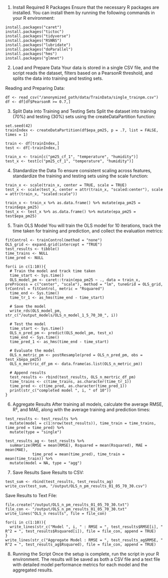 1. Install Required R Packages
Ensure that the necessary R packages are installed. You can install them by running the following commands in your R environment:

```
install.packages("caret")
install.packages("tictoc")
install.packages("tidyverse")
install.packages("RSNNS")
install.packages("lubridate")
install.packages("doParallel")
install.packages("hms")
install.packages("glmnet")
```
2. Load and Prepare Data
Your data is stored in a single CSV file, and the script reads the dataset, filters based on a PearsonR threshold, and splits the data into training and testing sets.

Reading and Preparing Data:

```
df <- read_csv("/anonymized_path/data/TrainData/single_trainpm.csv")
df <- df[df$PearsonR >= 0.7,]
```
3. Split Data into Training and Testing Sets
Split the dataset into training (70%) and testing (30%) sets using the createDataPartition function:

```
set.seed(42)
trainIndex <- createDataPartition(df$epa_pm25, p = .7, list = FALSE, times = 1)

train <- df[trainIndex,]
test <- df[-trainIndex,]

train_x <- train[c("pm25_cf_1", "temperature", "humidity")]
test_x <- test[c("pm25_cf_1", "temperature", "humidity")]
```
4. Standardize the Data
To ensure consistent scaling across features, standardize the training and testing sets using the scale function:

```
train_x <- scale(train_x, center = TRUE, scale = TRUE)
test_x <- scale(test_x, center = attr(train_x, "scaled:center"), scale = attr(train_x, "scaled:scale"))

train_x <- train_x %>% as.data.frame() %>% mutate(epa_pm25 = train$epa_pm25)
test_x <- test_x %>% as.data.frame() %>% mutate(epa_pm25 = test$epa_pm25)
```
5. Train OLS Model
You will train the OLS model for 10 iterations, track the time taken for training and prediction, and collect the evaluation metrics:

```
fitControl <- trainControl(method = "none")
OLS_grid <- expand.grid(intercept = "TRUE")
test_results <- tibble()
time_trains <- NULL
time_pred <- NULL

for(i in c(1:10)){
  # Train the model and track time taken
  time_start <- Sys.time()
  OLS_model_pm <- caret::train(epa_pm25 ~ ., data = train_x, preProcess = c("center", "scale"), method = "lm", tuneGrid = OLS_grid, trControl = fitControl, metric = "Rsquared")
  time_end <- Sys.time()
  time_tr_1 <- as_hms(time_end - time_start)
  
  # Save the model
  write_rds(OLS_model_pm, str_c("/output_models/OLS_n_model_1_5_70_30_", i))
  
  # Test the model
  time_start <- Sys.time()
  OLS_n_pred_pm <- predict(OLS_model_pm, test_x)
  time_end <- Sys.time()
  time_pred_1 <- as_hms(time_end - time_start)
  
  # Evaluate the model
  OLS_n_metric_pm <- postResample(pred = OLS_n_pred_pm, obs = test_x$epa_pm25)
  OLS_n_mertric_df_pm <- data.frame(as.list(OLS_n_metric_pm))
  
  # Append results
  test_results <- rbind(test_results, OLS_n_mertric_df_pm)
  time_trains <- c(time_trains, as.character(time_tr_1))
  time_pred <- c(time_pred, as.character(time_pred_1))
  print(str_c("completed model ", i, " of 10"))
}
```
6. Aggregate Results
After training all models, calculate the average RMSE, R², and MAE, along with the average training and prediction times:

```
test_results <- test_results %>%
  mutate(model = c(1:nrow(test_results)), time_train = time_trains, time_pred = time_pred) %>%
  mutate(type = "single")

test_results_ag <- test_results %>%
  summarize(RMSE = mean(RMSE), Rsquared = mean(Rsquared), MAE = mean(MAE),
            time_pred = mean(time_pred), time_train = mean(time_train)) %>%
  mutate(model = NA, type = "agg")
```
7. Save Results
Save Results to CSV:

```
test_sum <- rbind(test_results, test_results_ag)
write_csv(test_sum, "/output/OLS_n_pm_results_01_05_70_30.csv")
```
Save Results to Text File:

```
file.create("/output/OLS_n_pm_results_01_05_70_30.txt")
file_con <- "/output/OLS_n_pm_results_01_05_70_30.txt"
write_lines("OLS_n results", file = file_con)

for(i in c(1:10)){
  write_lines(str_c("Model ", i, " : RMSE = ", test_results$RMSE[i], " R^2 = ", test_results$Rsquared[i]), file = file_con, append = TRUE)
}
write_lines(str_c("Aggregate Model : RMSE = ", test_results_ag$RMSE, " R^2 = ", test_results_ag$Rsquared), file = file_con, append = TRUE)
```
8. Running the Script
Once the setup is complete, run the script in your R environment. The results will be saved as both a CSV file and a text file with detailed model performance metrics for each model and the aggregated results.
